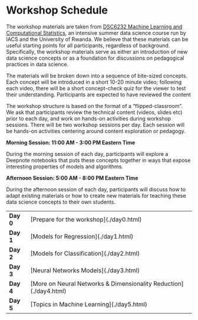 # Workshop Schedule

The workshop materials are taken from [DSC6232 Machine Learning and Computational Statistics](https://onefishy.github.io/Rwanda-Data-Science/), an intensive summer data science course run by IACS and the University of Rwanda. We believe that these materials can be useful starting points for all participants, regardless of background. Specifically, the workshop materials serve as either an introduction of new data science concepts or as a foundation for discussions on pedagogical practices in data science. 

The materials will be broken down into a sequence of bite-sized concepts. Each concept will be introduced in a short 10-20 minute video; following each video, there will be a short concept-check quiz for the viewer to test their understanding. Participants are expected to have reviewed the content 

The workshop structure is based on the format of a “flipped-classroom”. We ask that participants review the technical content (videos, slides etc) prior to each day, and work on hands-on activities during workshop sessions. There will be two workshop sessions per day. Each session will be hands-on activities centering around content exploration or pedagogy.

**Morning Session: 11:00 AM - 3:00 PM Eastern Time**

During the morning session of each day, participants will explore a Deepnote notebooks that puts these concepts together in ways that expose interesting properties of models and algorithms.

**Afternoon Session: 5:00 AM - 8:00 PM Eastern Time**

During the afternoon session of each day, participants will discuss how to adapt existing materials or how to create new materials for teaching these data science concepts to their own students.

<table>
  <tr>
    <td><b>Day 0</b></td>
    <td>[Prepare for the workshop](./day0.html)</td>
  </tr>
  <tr>
    <td><b>Day 1</b></td>
    <td>[Models for Regression](./day1.html)</td>
  </tr>
  <tr>
    <td><b>Day 2</b></td>
    <td>[Models for Classification](./day2.html)</td>
  </tr>
  <tr>
    <td><b>Day 3</b></td> 
    <td>[Neural Networks Models](./day3.html)</td>
  </tr>
  <tr>
    <td><b>Day 4</b></td> 
    <td>[More on Neural Networks & Dimensionality Reduction](./day4.html)</td>
  </tr>
  <tr>
    <td><b>Day 5</b></td> 
    <td>[Topics in Machine Learning](./day5.html)</td>
  </tr>
</table>

